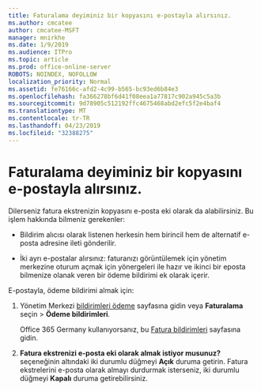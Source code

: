 ```yaml
---
title: Faturalama deyiminiz bir kopyasını e-postayla alırsınız.
ms.author: cmcatee
author: cmcatee-MSFT
manager: mnirkhe
ms.date: 1/9/2019
ms.audience: ITPro
ms.topic: article
ms.prod: office-online-server
ROBOTS: NOINDEX, NOFOLLOW
localization_priority: Normal
ms.assetid: fe76166c-afd2-4c99-b565-bc93ed6b84e3
ms.openlocfilehash: fa366278bf6d41f08eea1a77817c902a945c5a3b
ms.sourcegitcommit: 9d78905c512192ffc4675468abd2efc5f2e4baf4
ms.translationtype: MT
ms.contentlocale: tr-TR
ms.lasthandoff: 04/23/2019
ms.locfileid: "32388275"
---
```

# <a name="receive-copy-of-your-billing-statement-in-email"></a>Faturalama deyiminiz bir kopyasını e-postayla alırsınız.
Dilerseniz fatura ekstrenizin kopyasını e-posta eki olarak da alabilirsiniz. Bu işlem hakkında bilmeniz gerekenler:
  
- Bildirim alıcısı olarak listenen herkesin hem birincil hem de alternatif e-posta adresine ileti gönderilir.
    
- İki ayrı e-postalar alırsınız: faturanızı görüntülemek için yönetim merkezine oturum açmak için yönergeleri ile hazır ve ikinci bir eposta bilmenize olanak veren bir ödeme bildirimi ek olarak içerir.
    
E-postayla, ödeme bildirimi almak için:
  
1. Yönetim Merkezi [bildirimleri ödeme](https://go.microsoft.com/fwlink/p/?linkid=853212) sayfasına gidin veya **Faturalama** seçin \> **Ödeme bildirimleri**.
    
    Office 365 Germany kullanıyorsanız, bu [Fatura bildirimleri](https://go.microsoft.com/fwlink/p/?linkid=853213) sayfasına gidin. 
    
2. **Fatura ekstrenizi e-posta eki olarak almak istiyor musunuz?** seçeneğinin altındaki iki durumlu düğmeyi **Açık** duruma getirin. Fatura ekstrelerini e-posta olarak almayı durdurmak isterseniz, iki durumlu düğmeyi **Kapalı** duruma getirebilirsiniz.
    

